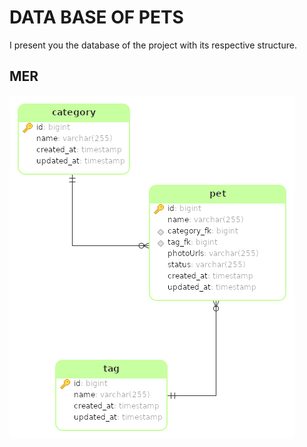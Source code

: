# DATA BASE OF PETS

I present you the database of the project with its respective structure.

## MER

![MER](./mer/pets.png)
